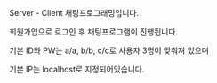 Server - Client 채팅프로그래밍입니다.

회원가입으로 로그인 후 채팅프로그램이 진행됩니다.

기본 ID와 PW는 a/a, b/b, c/c로 사용자 3명이 맞춰져 있으며

기본 IP는 localhost로 지정되어있습니다.

